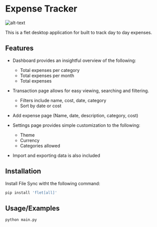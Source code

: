 
# Expense Tracker
![alt-text]([http://url/to/img.png](https://github.com/PCB-IT/expense-tracker/blob/master/images/Expense%20Tracker%20Demo.png))

This is a flet desktop application for built to track day to day expenses.
## Features

- Dashboard provides an insightful overview of the following:
    - Total expenses per category 
    - Total expenses per month 
    - Total expenses

- Transaction page allows for easy viewing, searching and filtering.
    - Filters include name, cost, date, category
    - Sort by date or cost

- Add expense page (Name, date, description, category, cost)

- Settings page provides simple customization to the following:
    - Theme
    - Currency
    - Categories allowed

- Import and exporting data is also included
## Installation

Install File Sync witht the following command:

```bash
pip install 'flet[all]' 
```
    
## Usage/Examples

```bash
python main.py
```

